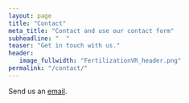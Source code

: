```yaml
---
layout: page
title: "Contact"
meta_title: "Contact and use our contact form"
subheadline: "  "
teaser: "Get in touch with us."
header:
   image_fullwidth: "FertilizationVR_header.png"
permalink: "/contact/"
---
```

Send us an [email][1]. 


 [1]: mailto:camoralesgarduno1@sheffield.ac.uk
